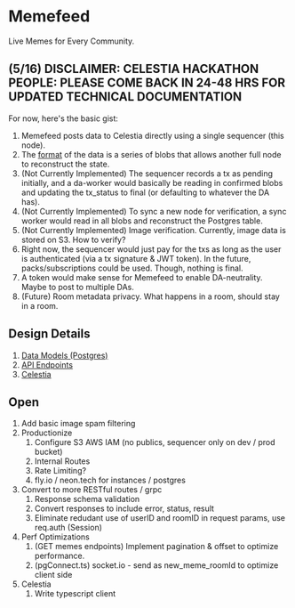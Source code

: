 # Memefeed

Live Memes for Every Community.

## (5/16) DISCLAIMER: CELESTIA HACKATHON PEOPLE: PLEASE COME BACK IN 24-48 HRS FOR UPDATED TECHNICAL DOCUMENTATION

For now, here's the basic gist:

1. Memefeed posts data to Celestia directly using a single sequencer (this node).
2. The [format](https://github.com/memefeed-labs/memefeed/blob/main/src/resources/celestia.ts#L45-L50) of the data is a series of blobs that allows another full node to reconstruct the state.
3. (Not Currently Implemented) The sequencer records a tx as pending initially, and a da-worker would basically be reading in confirmed blobs and updating the tx_status to final (or defaulting to whatever the DA has).
4. (Not Currently Implemented) To sync a new node for verification, a sync worker would read in all blobs and reconstruct the Postgres table.
5. (Not Currently Implemented) Image verification. Currently, image data is stored on S3. How to verify?
6. Right now, the sequencer would just pay for the txs as long as the user is authenticated (via a tx signature & JWT token). In the future, packs/subscriptions could be used. Though, nothing is final.
7. A token would make sense for Memefeed to enable DA-neutrality. Maybe to post to multiple DAs.
8. (Future) Room metadata privacy. What happens in a room, should stay in a room.

## Design Details

1. [Data Models (Postgres)](https://github.com/memefeed-labs/memefeed/blob/main/src/resources/memes-pg.ts)
2. [API Endpoints](https://github.com/memefeed-labs/memefeed/blob/main/src/app.ts)
3. [Celestia](https://github.com/memefeed-labs/memefeed/blob/main/src/resources/pg.ts#L38)

## Open

1. Add basic image spam filtering
2. Productionize
   1. Configure S3 AWS IAM (no publics, sequencer only on dev / prod bucket)
   2. Internal Routes
   3. Rate Limiting?
   4. fly.io / neon.tech for instances / postgres
3. Convert to more RESTful routes / grpc
   1. Response schema validation
   2. Convert responses to include error, status, result
   3. Eliminate redudant use of userID and roomID in request params, use req.auth (Session)
4. Perf Optimizations
   1. (GET memes endpoints) Implement pagination & offset to optimize performance.
   2. (pgConnect.ts) socket.io - send as new_meme_roomId to optimize client side
5. Celestia
   1. Write typescript client
